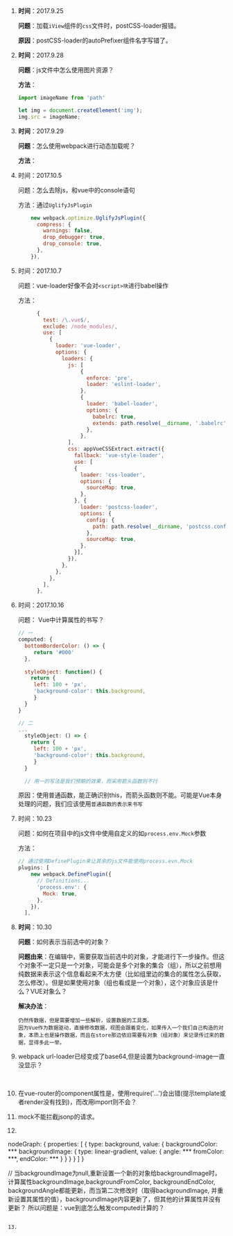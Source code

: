 

1. **时间**：2017.9.25

   **问题**：加载```iView```组件的```css```文件时，postCSS-loader报错。

   **原因**：postCSS-loader的autoPrefixer组件名字写错了。

2. **时间**：2017.9.28

   **问题**：js文件中怎么使用图片资源？

   **方法**：

   ```javascript
   import imageName from 'path'

   let img = document.createElement('img');
   img.src = imageName;
   ```

3. **时间**：2017.9.29

   **问题**：怎么使用webpack进行动态加载呢？

   **方法**：

4. 时间：2017.10.5

   问题：怎么去除js，和vue中的console语句

   方法：通过```UglifyJsPlugin```

   ```javascript
       new webpack.optimize.UglifyJsPlugin({
         compress: {
           warnings: false,
           drop_debugger: true,
           drop_console: true,
         },
       }),
   ```

5. 时间：2017.10.7

   问题：vue-loader好像不会对```<script>块```进行babel操作

   方法：

   ```javascript
         {
           test: /\.vue$/,
           exclude: /node_modules/,
           use: [
             {
               loader: 'vue-loader',
               options: {
                 loaders: {
                   js: [
                       {
                         enforce: 'pre',
                         loader: 'eslint-loader',
                       },
                       {
                         loader: 'babel-loader',
                         options: {
                           babelrc: true,
                           extends: path.resolve(__dirname, '.babelrc'),
                         },
                       },
                   ],
                   css: appVueCSSExtract.extract({
                     fallback: 'vue-style-loader',
                     use: [
                     {
                       loader: 'css-loader',
                       options: {
                         sourceMap: true,
                       },
                     }, {
                       loader: 'postcss-loader',
                       options: {
                         config: {
                           path: path.resolve(__dirname, 'postcss.config.js'),
                         },
                         sourceMap: true,
                       },
                     }],
                   }),
                 },
               },
             },
           ],
         },
   ```

6. 时间：2017.10.16

   问题： Vue中计算属性的书写？

   ```javascript
   // 一
   computed: {
     bottomBorderColor: () => {
     	return '#000'
     },
     
     styleObject: function() {
       return {
       	left: 100 + 'px',
       	'background-color': this.background,
     	}
     }
   }

   // 二
   ...
     styleObject: () => {
       return {
       	left: 100 + 'px',
       	'background-color': this.background,
     	}
     }
     
     // 用一的写法是我们预期的效果，而采用箭头函数则不行
   ```

   原因：使用普通函数，能正确识别this，而箭头函数则不能。可能是Vue本身处理的问题，我们应该使用`普通函数的表示来书写`

7. 时间：10.23

   问题：如何在项目中的js文件中使用自定义的如```process.env.Mock```参数

   方法：

   ```javascript
   // 通过使用DefinePlugin来让其余的js文件能使用process.evn.Mock  
   plugins: [
       new webpack.DefinePlugin({
         // Definitions...
         'process.env': {
           Mock: true,
         },
       }),
     ],
   ```

8. **时间**：10.30

   **问题**：如何表示当前选中的对象？

   **问题由来**：在编辑中，需要获取当前选中的对象，才能进行下一步操作。但这个对象不一定只是一个对象，可能会是多个对象的集合（组），所以之前想用纯数据来表示这个信息看起来不太方便（比如组里边的集合的属性怎么获取，怎么修改）。但是如果使用对象（组也看成是一个对象），这个对象应该是什么？VUE对象么？

   **解决办法**：

   ```
   仍然传数据，但是需要增加一些解析，设置数据的工具类。
   因为Vue作为数据驱动，直接修改数据，视图会跟着变化，如果传入一个我们自己构造的对象，本质上也是操作数据，而且在store那边依旧需要有对象（组对象）来记录传过来的数据，显得多此一举。
   ```

9. webpack url-loader已经变成了base64,但是设置为background-image一直没显示？

   ​

10. 在vue-router的component属性是，使用require('...')会出错(提示template或者render没有找到)，而改用import则不会？

11. mock不能拦截jsonp的请求。

12. ```jSon
   nodeGraph: {
     properties: [
       {
         type: background,
         value: {
           backgroundColor: ***
           backgroundImage: {
             type: linear-gradient,
             value: {
               angle: ***
               fromColor: ***,
               endColor: ***
             }
           }
         }
       }
     ]
   }

   // 当backgroundImage为null,重新设置一个新的对象给backgroundImage时，计算属性backgroundImage,backgroundFromColor, backgroundEndColor, backgroundAngle都能更新，而当第二次修改时（取得backgroundImage, 并重新设置其属性的值），backgroundImage内容更新了，但其他的计算属性并没有更新？
   所以问题是：vue到底怎么触发computed计算的？
   ```

13. ​

    ​